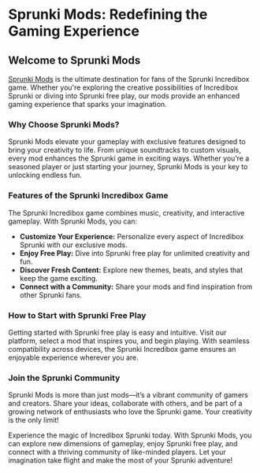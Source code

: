 <h1>Sprunki Mods: Redefining the Gaming Experience</h1> <h2>Welcome to Sprunki Mods</h2> <p><a href="https://sprunkimod.github.io/">Sprunki Mods</a> is the ultimate destination for fans of the Sprunki Incredibox game. Whether you're exploring the creative possibilities of Incredibox Sprunki or diving into Sprunki free play, our mods provide an enhanced gaming experience that sparks your imagination.</p> <h3>Why Choose Sprunki Mods?</h3> <p>Sprunki Mods elevate your gameplay with exclusive features designed to bring your creativity to life. From unique soundtracks to custom visuals, every mod enhances the Sprunki game in exciting ways. Whether you’re a seasoned player or just starting your journey, Sprunki Mods is your key to unlocking endless fun.</p> <h3>Features of the Sprunki Incredibox Game</h3> <p>The Sprunki Incredibox game combines music, creativity, and interactive gameplay. With Sprunki Mods, you can:</p> <ul> <li><strong>Customize Your Experience:</strong> Personalize every aspect of Incredibox Sprunki with our exclusive mods.</li> <li><strong>Enjoy Free Play:</strong> Dive into Sprunki free play for unlimited creativity and fun.</li> <li><strong>Discover Fresh Content:</strong> Explore new themes, beats, and styles that keep the game exciting.</li> <li><strong>Connect with a Community:</strong> Share your mods and find inspiration from other Sprunki fans.</li> </ul> <h3>How to Start with Sprunki Free Play</h3> <p>Getting started with Sprunki free play is easy and intuitive. Visit our platform, select a mod that inspires you, and begin playing. With seamless compatibility across devices, the Sprunki Incredibox game ensures an enjoyable experience wherever you are.</p> <h3>Join the Sprunki Community</h3> <p>Sprunki Mods is more than just mods—it’s a vibrant community of gamers and creators. Share your ideas, collaborate with others, and be part of a growing network of enthusiasts who love the Sprunki game. Your creativity is the only limit!</p> <p>Experience the magic of Incredibox Sprunki today. With Sprunki Mods, you can explore new dimensions of gameplay, enjoy Sprunki free play, and connect with a thriving community of like-minded players. Let your imagination take flight and make the most of your Sprunki adventure!</p>
